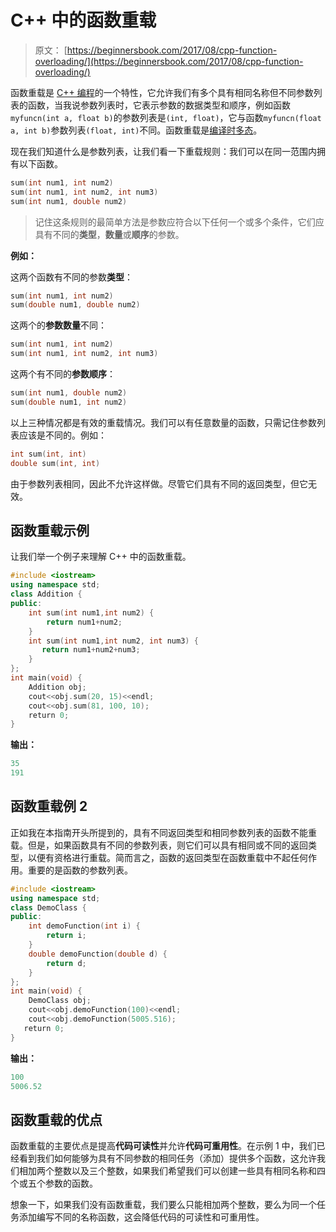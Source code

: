 # C++ 中的函数重载

> 原文： [https://beginnersbook.com/2017/08/cpp-function-overloading/](https://beginnersbook.com/2017/08/cpp-function-overloading/)

函数重载是 [C++ 编程](https://beginnersbook.com/2017/08/c-plus-plus-tutorial-for-beginners/)的一个特性，它允许我们有多个具有相同名称但不同参数列表的函数，当我说参数列表时，它表示参数的数据类型和顺序，例如函数`myfuncn(int a, float b)`的参数列表是`(int, float)`，它与函数`myfuncn(float a, int b)`参数列表`(float, int)`不同。函数重载是[编译时多态](https://beginnersbook.com/2017/08/cpp-polymorphism/)。

现在我们知道什么是参数列表，让我们看一下重载规则：我们可以在同一范围内拥有以下函数。

```cpp
sum(int num1, int num2)
sum(int num1, int num2, int num3)
sum(int num1, double num2)

```

> 记住这条规则的最简单方法是参数应符合以下任何一个或多个条件，它们应具有不同的**类型**，**数量**或**顺序**的参数。

**例如：**

这两个函数有不同的参数**类型**：

```cpp
sum(int num1, int num2)
sum(double num1, double num2)
```

这两个的**参数数量**不同：

```cpp
sum(int num1, int num2)
sum(int num1, int num2, int num3)

```

这两个有不同的**参数顺序**：

```cpp
sum(int num1, double num2)
sum(double num1, int num2)
```

以上三种情况都是有效的重载情况。我们可以有任意数量的函数，只需记住参数列表应该是不同的。例如：

```cpp
int sum(int, int)
double sum(int, int)
```

由于参数列表相同，因此不允许这样做。尽管它们具有不同的返回类型，但它无效。

## 函数重载示例

让我们举一个例子来理解 C++ 中的函数重载。

```cpp
#include <iostream>
using namespace std;
class Addition {
public:
    int sum(int num1,int num2) {
        return num1+num2;
    }
    int sum(int num1,int num2, int num3) {
       return num1+num2+num3;
    }
};
int main(void) {
    Addition obj;
    cout<<obj.sum(20, 15)<<endl;
    cout<<obj.sum(81, 100, 10);
    return 0;
}
```

**输出：**

```cpp
35
191
```

## 函数重载例 2

正如我在本指南开头所提到的，具有不同返回类型和相同参数列表的函数不能重载。但是，如果函数具有不同的参数列表，则它们可以具有相同或不同的返回类型，以便有资格进行重载。简而言之，函数的返回类型在函数重载中不起任何作用。重要的是函数的参数列表。

```cpp
#include <iostream>
using namespace std;
class DemoClass {
public:
    int demoFunction(int i) {
        return i;
    }
    double demoFunction(double d) {
        return d;
    }
};
int main(void) {
    DemoClass obj;
    cout<<obj.demoFunction(100)<<endl;
    cout<<obj.demoFunction(5005.516);
   return 0;
}
```

**输出：**

```cpp
100
5006.52
```

## 函数重载的优点

函数重载的主要优点是提高**代码可读性**并允许**代码可重用性**。在示例 1 中，我们已经看到我们如何能够为具有不同参数的相同任务（添加）提供多个函数，这允许我们相加两个整数以及三个整数，如果我们希望我们可以创建一些具有相同名称和四个或五个参数的函数。

想象一下，如果我们没有函数重载，我们要么只能相加两个整数，要么为同一个任务添加编写不同的名称函数，这会降低代码的可读性和可重用性。